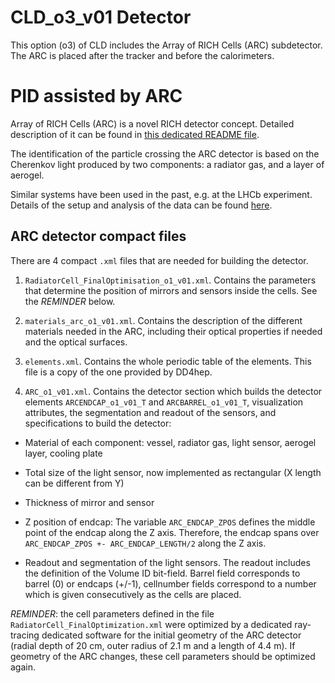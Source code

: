 CLD_o3_v01 Detector
======================

This option (o3) of CLD includes the Array of RICH Cells (ARC) subdetector. The ARC is placed after the tracker and before the calorimeters. 

# PID assisted by ARC

Array of RICH Cells (ARC) is a novel RICH detector concept. Detailed description of it can be found in [this dedicated README file](../../../detector/PID/README.md).

The identification of the particle crossing the ARC detector is based on the Cherenkov light produced by two components: a radiator gas, and a layer of aerogel.

Similar systems have been used in the past, e.g. at the LHCb experiment. Details of the setup and analysis of the data can be found [here](https://s3.cern.ch/inspire-prod-files-9/92927eb16166b155de56b61339f05521).



## ARC detector compact files

There are 4 compact `.xml` files that are needed for building the detector.

1. `RadiatorCell_FinalOptimisation_o1_v01.xml`. Contains the parameters that determine the position of mirrors and sensors inside the cells. See the *REMINDER* below.

2. `materials_arc_o1_v01.xml`. Contains the description of the different materials needed in the ARC, including their optical properties if needed and the optical surfaces.

3. `elements.xml`. Contains the whole periodic table of the elements. This file is a copy of the one provided by DD4hep.

4. `ARC_o1_v01.xml`. Contains the detector section which builds the detector elements `ARCENDCAP_o1_v01_T` and `ARCBARREL_o1_v01_T`, visualization attributes, the segmentation and readout of the sensors, and specifications to build the detector:

* Material of each component: vessel, radiator gas, light sensor, aerogel layer, cooling plate

* Total size of the light sensor, now implemented as rectangular (X length can be different from Y)

* Thickness of mirror and sensor

* Z position of endcap: The variable `ARC_ENDCAP_ZPOS` defines the middle point of the endcap along the Z axis. Therefore, the endcap spans over `ARC_ENDCAP_ZPOS +- ARC_ENDCAP_LENGTH/2` along the Z axis.

* Readout and segmentation of the light sensors. The readout includes the definition of the Volume ID bit-field. Barrel field corresponds to barrel (0) or endcaps (+/-1), cellnumber fields correspond to a number which is given consecutively as the cells are placed.

*REMINDER*: the cell parameters defined in the file `RadiatorCell_FinalOptimization.xml` were optimized by a dedicated ray-tracing dedicated software for the initial geometry of the ARC detector (radial depth of 20 cm, outer radius of 2.1 m and a length of 4.4 m). If geometry of the ARC changes, these cell parameters should be optimized again.
